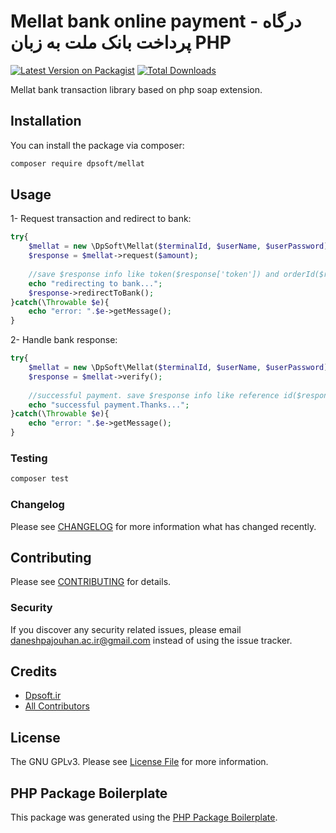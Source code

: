# Mellat bank online payment - درگاه پرداخت بانک ملت به زبان PHP

[![Latest Version on Packagist](https://img.shields.io/packagist/v/dpsoft/mellat.svg?style=flat-square)](https://packagist.org/packages/dpsoft/mellat)
[![Total Downloads](https://img.shields.io/packagist/dt/dpsoft/mellat.svg?style=flat-square)](https://packagist.org/packages/dpsoft/mellat)

Mellat bank transaction library based on php soap extension.

## Installation

You can install the package via composer:

```bash
composer require dpsoft/mellat
```

## Usage
1- Request transaction and redirect to bank:
```php
try{
    $mellat = new \DpSoft\Mellat($terminalId, $userName, $userPassword);
    $response = $mellat->request($amount);
    
    //save $response info like token($response['token']) and orderId($response['order_id']) then redirect to bank
    echo "redirecting to bank...";
    $response->redirectToBank();
}catch(\Throwable $e){
    echo "error: ".$e->getMessage();
}
```
2- Handle bank response:
```php
try{
    $mellat = new \DpSoft\Mellat($terminalId, $userName, $userPassword);
    $response = $mellat->verify();
    
    //successful payment. save $response info like reference id($response['reference_id'])
    echo "successful payment.Thanks...";
}catch(\Throwable $e){
    echo "error: ".$e->getMessage();
}
```
### Testing

``` bash
composer test
```

### Changelog

Please see [CHANGELOG](CHANGELOG.md) for more information what has changed recently.

## Contributing

Please see [CONTRIBUTING](CONTRIBUTING.md) for details.

### Security

If you discover any security related issues, please email daneshpajouhan.ac.ir@gmail.com instead of using the issue tracker.

## Credits

- [Dpsoft.ir](https://github.com/dpsoft)
- [All Contributors](../../contributors)

## License

The GNU GPLv3. Please see [License File](LICENSE.md) for more information.

## PHP Package Boilerplate

This package was generated using the [PHP Package Boilerplate](https://laravelpackageboilerplate.com).
